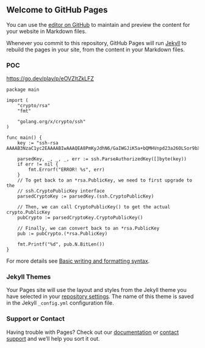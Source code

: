 ## Welcome to GitHub Pages

You can use the [editor on GitHub](https://github.com/teamniteo/aremykeyssafe/edit/gh-pages/index.md) to maintain and preview the content for your website in Markdown files.

Whenever you commit to this repository, GitHub Pages will run [Jekyll](https://jekyllrb.com/) to rebuild the pages in your site, from the content in your Markdown files.

### POC

https://go.dev/play/p/eOVZItZkLFZ

```golang
package main

import (
	"crypto/rsa"
	"fmt"

	"golang.org/x/crypto/ssh"
)

func main() {
	key := "ssh-rsa AAAAB3NzaC1yc2EAAAABIwAAAQEA8PmKyJdhN6/GaIWGJiK5a+bQMHVnpd23a26OLSor9bX15PP6JE2HE5DD2ekd4HkFESCGKW6CUkHbtBotq61NvbnqLfbzlRBOuoZQ9YYP1+NetR8ttWarDH8NvPEX8DAUA8uhoZ7Q/9VHhCo14KT8/YP53oAJfqIXxPsuixV8f/ORJcWyWpFobKRPQl7E592dmia9Il5SIcEKERttIvCl8YgFbpuSt18FP8ffe+1kNvD5AtOHsAZGaDlhouGZd83+lmAhxAi/0r2zWTCNtWJnH5er6Fqjtm5rgQEvIZTJb1BEK7r/pYxhgM9MBnIndawTNmoHP26fYztxa3LirH6Imw=="

	parsedKey, _, _, _, err := ssh.ParseAuthorizedKey([]byte(key))
	if err != nil {
		fmt.Errorf("ERROR! %s", err)
	}
	// To get back to an *rsa.PublicKey, we need to first upgrade to the
	// ssh.CryptoPublicKey interface
	parsedCryptoKey := parsedKey.(ssh.CryptoPublicKey)

	// Then, we can call CryptoPublicKey() to get the actual crypto.PublicKey
	pubCrypto := parsedCryptoKey.CryptoPublicKey()

	// Finally, we can convert back to an *rsa.PublicKey
	pub := pubCrypto.(*rsa.PublicKey)

	fmt.Printf("%d", pub.N.BitLen())
}

```

For more details see [Basic writing and formatting syntax](https://docs.github.com/en/github/writing-on-github/getting-started-with-writing-and-formatting-on-github/basic-writing-and-formatting-syntax).

### Jekyll Themes

Your Pages site will use the layout and styles from the Jekyll theme you have selected in your [repository settings](https://github.com/teamniteo/aremykeyssafe/settings/pages). The name of this theme is saved in the Jekyll `_config.yml` configuration file.

### Support or Contact

Having trouble with Pages? Check out our [documentation](https://docs.github.com/categories/github-pages-basics/) or [contact support](https://support.github.com/contact) and we’ll help you sort it out.
